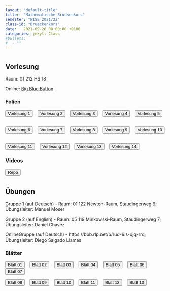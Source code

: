 ```yaml
---
layout: "default-title"
title:  "Mathematische Brückenkurs"
semester: "WISE 2021/22"
class-id: "Brueckenkurs"
date:   2021-09-26 00:00:00 +0100
categories: jekyll Class
#bullets:
#  - ""
---
```



<!-- <div class="container">
    <div class="center" style="margin-top:1cm; margin-bottom:1cm">
        <h2 class="post-title">29.09.21:</h2>
        <p> Leider hat die Aufnahme während der Vorlesung nicht funktioniert. Ich habe nach der Vorlesung eine neue gemacht (siehe unten). Ich werde morgen etwas anderes versuchen. Wenn es wieder schlecht ist, werde ich ein anderes Video einstellen, und so bald wie möglich posten. Wenn Sie die Möglichkeit haben, würde ich sehr empfehle, an der Vorlesung im präsenz teilzunehmen. Ansonsten werde ich mein Bestes mit diesen Videos geben. Entschuldigung für die Schwierigkeiten. </p>
    </div>
</div> -->


<div class="container">
    <div class="center" style="margin-top:1cm; margin-bottom:1cm">
        <h2 class="post-title">Vorlesung</h2>
        <p> Raum: 01 212 HS 18 </p>
        <p> Online: 
        <a href="https://bbb.rlp.net/b/rud-6i8-jco-pvu"> Big Blue Button
        </a> 
        </p>
        <h3 class="post-subtitle">Folien</h3>
        <p>
        <a href="{{site.baseurl}}/assets/content/Teaching/Brueckenkurs/Vorlesungen/vorl_01.pdf" target="_blank"><button class="button-new shadow">Vorlesung 1</button></a>
        &nbsp;&nbsp;
        <a href="{{site.baseurl}}/assets/content/Teaching/Brueckenkurs/Vorlesungen/vorl_02.pdf" target="_blank"><button class="button-new shadow">Vorlesung 2</button></a>
        &nbsp;&nbsp;
        <a href="{{site.baseurl}}/assets/content/Teaching/Brueckenkurs/Vorlesungen/vorl_03.pdf" target="_blank"><button class="button-new shadow">Vorlesung 3</button></a>
        &nbsp;&nbsp;
        <a href="{{site.baseurl}}/assets/content/Teaching/Brueckenkurs/Vorlesungen/vorl_04.pdf" target="_blank"><button class="button-new shadow">Vorlesung 4</button></a>
        &nbsp;&nbsp;
        <a href="{{site.baseurl}}/assets/content/Teaching/Brueckenkurs/Vorlesungen/vorl_05.pdf" target="_blank"><button class="button-new shadow">Vorlesung 5</button></a>
        &nbsp;&nbsp;
        </p>
        <p>
        <a href="{{site.baseurl}}/assets/content/Teaching/Brueckenkurs/Vorlesungen/vorl_06.pdf" target="_blank"><button class="button-new shadow">Vorlesung 6</button></a>
        &nbsp;&nbsp;
        <a href="{{site.baseurl}}/assets/content/Teaching/Brueckenkurs/Vorlesungen/vorl_07.pdf" target="_blank"><button class="button-new shadow">Vorlesung 7</button></a>
        &nbsp;&nbsp;
        <a href="{{site.baseurl}}/assets/content/Teaching/Brueckenkurs/Vorlesungen/vorl_08.pdf" target="_blank"><button class="button-new shadow">Vorlesung 8</button></a>
        &nbsp;&nbsp;
        <a href="{{site.baseurl}}/assets/content/Teaching/Brueckenkurs/Vorlesungen/vorl_09.pdf" target="_blank"><button class="button-new shadow">Vorlesung 9</button></a>
        &nbsp;&nbsp;
        <a href="{{site.baseurl}}/assets/content/Teaching/Brueckenkurs/Vorlesungen/vorl_10.pdf" target="_blank"><button class="button-new shadow">Vorlesung 10</button></a>
        &nbsp;&nbsp;
        </p>
        <p>
        <a href="{{site.baseurl}}/assets/content/Teaching/Brueckenkurs/Vorlesungen/vorl_11.pdf" target="_blank"><button class="button-new shadow">Vorlesung 11</button></a>
        &nbsp;&nbsp;
        <a href="{{site.baseurl}}/assets/content/Teaching/Brueckenkurs/Vorlesungen/vorl_12.pdf" target="_blank"><button class="button-new shadow">Vorlesung 12</button></a>
        &nbsp;&nbsp;
        <a href="{{site.baseurl}}/assets/content/Teaching/Brueckenkurs/Vorlesungen/vorl_13.pdf" target="_blank"><button class="button-new shadow">Vorlesung 13</button></a>
        &nbsp;&nbsp;
        <a href="{{site.baseurl}}/assets/content/Teaching/Brueckenkurs/Vorlesungen/vorl_14.pdf" target="_blank"><button class="button-new shadow">Vorlesung 14</button></a>
        &nbsp;&nbsp;
        </p>
        <h3 class="post-subtitle">Videos</h3>
        <p>
        <a href="https://datashare.mpcdf.mpg.de/s/QrOvNL85f2Roca4" target="_blank"><button class="button-new shadow">Repo</button></a>
        <!-- <a href="{{site.baseurl}}/assets/content/Teaching/Brueckenkurs/Vorlesungen/vorl_04.mov" target="_blank"><button class="button-new shadow">Vorlesung 4</button></a>
        &nbsp;&nbsp; -->
        </p>
    </div>
</div>

<div class="container">
    <div class="center"  style="margin-top:1cm; margin-bottom:1cm">
        <h2 class="post-title">Übungen</h2>
        <p> Gruppe 1 (auf Deutsch) - Raum: 01 122 Newton-Raum, Staudingerweg 9; Übungsleiter: Manuel Moser  </p>
        <p> Gruppe 2 (auf English) - Raum: 05 119 Minkowski-Raum, Staudingerweg 7; Übungsleiter: Daniel Chavez </p>
        <p> OnlineGruppe (auf Deutsch) - https://bbb.rlp.net/b/rud-6is-qjq-rrq; Übungsleiter: Diego Salgado Llamas </p>
        <h3 class="post-subtitle">Blätter</h3>
        <p>
        <a href="{{site.baseurl}}/assets/content/Teaching/Brueckenkurs/Uebungsblaetter/Blatt01.pdf" target="_blank"><button class="button-new shadow">Blatt 01</button></a>
        &nbsp;&nbsp;
        <a href="{{site.baseurl}}/assets/content/Teaching/Brueckenkurs/Uebungsblaetter/Blatt02.pdf" target="_blank"><button class="button-new shadow">Blatt 02</button></a>
        &nbsp;&nbsp;
        <a href="{{site.baseurl}}/assets/content/Teaching/Brueckenkurs/Uebungsblaetter/Blatt03.pdf" target="_blank"><button class="button-new shadow">Blatt 03</button></a>
        &nbsp;&nbsp;
        <a href="{{site.baseurl}}/assets/content/Teaching/Brueckenkurs/Uebungsblaetter/Blatt04.pdf" target="_blank"><button class="button-new shadow">Blatt 04</button></a>
        &nbsp;&nbsp; 
        <a href="{{site.baseurl}}/assets/content/Teaching/Brueckenkurs/Uebungsblaetter/Blatt05.pdf" target="_blank"><button class="button-new shadow">Blatt 05</button></a>
        &nbsp;&nbsp; 
        <a href="{{site.baseurl}}/assets/content/Teaching/Brueckenkurs/Uebungsblaetter/Blatt06.pdf" target="_blank"><button class="button-new shadow">Blatt 06</button></a>
        &nbsp;&nbsp; 
        <a href="{{site.baseurl}}/assets/content/Teaching/Brueckenkurs/Uebungsblaetter/Blatt07.pdf" target="_blank"><button class="button-new shadow">Blatt 07</button></a>
        </p>
        <p>
        <a href="{{site.baseurl}}/assets/content/Teaching/Brueckenkurs/Uebungsblaetter/Blatt08.pdf" target="_blank"><button class="button-new shadow">Blatt 08</button></a>
        &nbsp;&nbsp;
        <a href="{{site.baseurl}}/assets/content/Teaching/Brueckenkurs/Uebungsblaetter/Blatt09.pdf" target="_blank"><button class="button-new shadow">Blatt 09</button></a>
        &nbsp;&nbsp;
        <a href="{{site.baseurl}}/assets/content/Teaching/Brueckenkurs/Uebungsblaetter/Blatt10.pdf" target="_blank"><button class="button-new shadow">Blatt 10</button></a>
        &nbsp;&nbsp;
        <a href="{{site.baseurl}}/assets/content/Teaching/Brueckenkurs/Uebungsblaetter/Blatt11.pdf" target="_blank"><button class="button-new shadow">Blatt 11</button></a>
        &nbsp;&nbsp; 
        <a href="{{site.baseurl}}/assets/content/Teaching/Brueckenkurs/Uebungsblaetter/Blatt12.pdf" target="_blank"><button class="button-new shadow">Blatt 12</button></a>
        &nbsp;&nbsp; 
        <a href="{{site.baseurl}}/assets/content/Teaching/Brueckenkurs/Uebungsblaetter/Blatt13.pdf" target="_blank"><button class="button-new shadow">Blatt 13</button></a>
        </p>
    </div>
</div>



